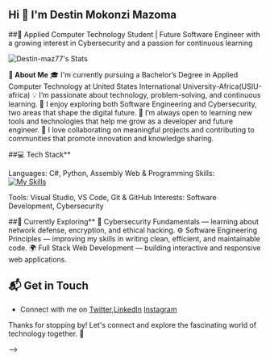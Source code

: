 ## Hi 👋 I'm Destin Mokonzi Mazoma
##🚀 Applied Computer Technology Student | Future Software Engineer with a growing interest in Cybersecurity and a passion for continuous learning

![Destin-maz77's Stats](https://github-readme-stats.vercel.app/api?username=Destin-maz77&theme=vue-dark&show_icons=true&hide_border=true&count_private=true)

**🚀 About Me**
🎓 I'm currently pursuing a Bachelor’s Degree in Applied Computer Technology at  United States International University-Africa(USIU-africa)
💡 I’m passionate about technology, problem-solving, and continuous learning.
🧠 I enjoy exploring both Software Engineering and Cybersecurity, two areas that shape the digital future.
🌱 I’m always open to learning new tools and technologies that help me grow as a developer and future engineer.
🤝 I love collaborating on meaningful projects and contributing to communities that promote innovation and knowledge sharing.

##💻 Tech Stack**

Languages: C#, Python, Assembly
Web & Programming Skills:  
[![My Skills](https://skillicons.dev/icons?i=js,html,css,wasm,python,csharp)](https://skillicons.dev)

Tools: Visual Studio, VS Code, Git & GitHub
Interests: Software Development, Cybersecurity

##🌱 Currently Exploring**
🔐 Cybersecurity Fundamentals — learning about network defense, encryption, and ethical hacking.
⚙️ Software Engineering Principles — improving my skills in writing clean, efficient, and maintainable code.
🌍 Full Stack Web Development — building interactive and responsive web applications.
## 📬 Get in Touch
- Connect with me on [Twitter](https://x.com/destinmaz77?s=11),[LinkedIn](https://www.linkedin.com/in/destin-mokonzi-132121347?utm_source=share&utm_campaign=share_via&utm_content=profile&utm_medium=ios_app)
   [Instagram](https://www.instagram.com/destin_maz77?igsh=cXVoMGJ1NmFlOGFx&utm_source=qr)

Thanks for stopping by! Let's connect and explore the fascinating world of technology together. 🚀



-->
